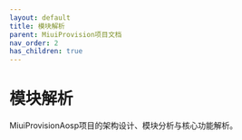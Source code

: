```yaml
---
layout: default
title: 模块解析
parent: MiuiProvision项目文档
nav_order: 2
has_children: true
---
```


# 模块解析

MiuiProvisionAosp项目的架构设计、模块分析与核心功能解析。

